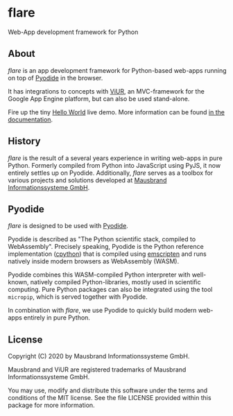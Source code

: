# flare
Web-App development framework for Python

## About
*flare* is an app development framework for Python-based web-apps running on top of [Pyodide](https://github.com/iodide-project/pyodide) in the browser.

It has integrations to concepts with [ViUR](https://www.viur.dev/), an MVC-framework for the Google App Engine platform, but can also be used stand-alone.

Fire up the tiny [Hello World](https://raw.githack.com/mausbrand/flare/master/hello.html) live demo. More information can be found [in the documentation](https://mausbrand.github.io/flare/).

## History
*flare* is the result of a several years experience in writing web-apps in pure Python. Formerly compiled from Python into JavaScript using PyJS, it now entirely settles up on Pyodide. Additionally, *flare* serves as a toolbox for various projects and solutions developed at [Mausbrand Informationssysteme GmbH](https://www.mausbrand.de/en). 

## Pyodide
*flare* is designed to be used with [Pyodide](https://github.com/iodide-project/pyodide).

Pyodide is described as "The Python scientific stack, compiled to WebAssembly". Precisely speaking, Pyodide is the Python reference implementation ([cpython](https://github.com/python/cpython/)) that is compiled using [emscripten](https://github.com/emscripten-core/emscripten) and runs natively inside modern browsers as WebAssembly (WASM).

Pyodide combines this WASM-compiled Python interpreter with well-known, natively compiled Python-libraries, mostly used in scientific computing. Pure Python packages can also be integrated using the tool `micropip`, which is served together with Pyodide.

In combination with *flare*, we use Pyodide to quickly build modern web-apps entirely in pure Python. 

## License
Copyright (C) 2020 by Mausbrand Informationssysteme GmbH.

Mausbrand and ViUR are registered trademarks of Mausbrand Informationssysteme GmbH.

You may use, modify and distribute this software under the terms and conditions of the MIT license. See the file LICENSE provided within this package for more information.
